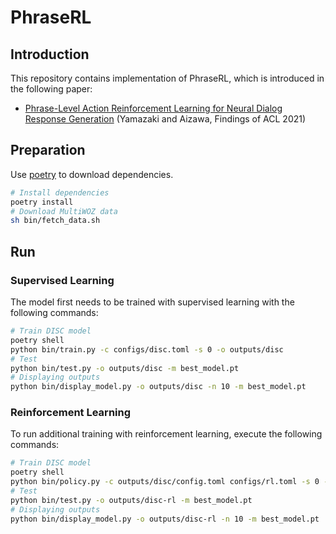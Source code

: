 # PhraseRL

## Introduction

This repository contains implementation of PhraseRL, which is introduced in the following paper:

- [Phrase-Level Action Reinforcement Learning for Neural Dialog Response Generation](https://aclanthology.org/2021.findings-acl.446/) (Yamazaki and Aizawa, Findings of ACL 2021)

## Preparation

Use [poetry](https://github.com/python-poetry/poetry) to download dependencies.

```sh
# Install dependencies
poetry install
# Download MultiWOZ data
sh bin/fetch_data.sh
```

## Run

### Supervised Learning

The model first needs to be trained with supervised learning with the following commands:

```sh
# Train DISC model
poetry shell
python bin/train.py -c configs/disc.toml -s 0 -o outputs/disc
# Test
python bin/test.py -o outputs/disc -m best_model.pt
# Displaying outputs
python bin/display_model.py -o outputs/disc -n 10 -m best_model.pt
```

### Reinforcement Learning

To run additional training with reinforcement learning, execute the following commands:

```sh
# Train DISC model
poetry shell
python bin/policy.py -c outputs/disc/config.toml configs/rl.toml -s 0 -o outputs/disc-rl -m outputs/disc/best_model.pt
# Test
python bin/test.py -o outputs/disc-rl -m best_model.pt
# Displaying outputs
python bin/display_model.py -o outputs/disc-rl -n 10 -m best_model.pt
```
